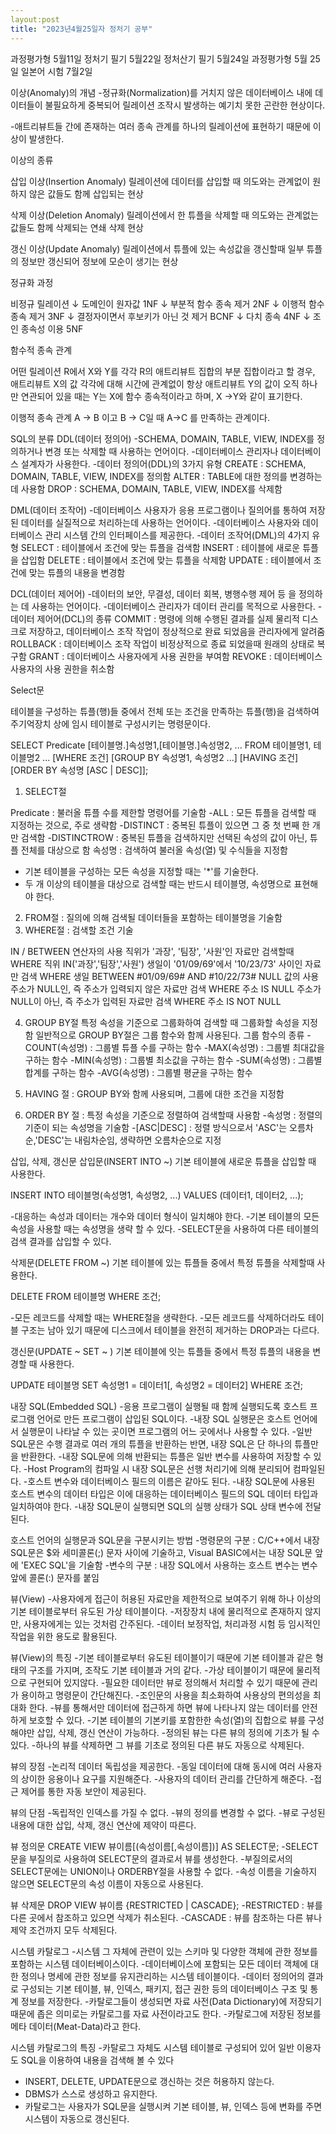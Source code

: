 ```yaml
---
layout:post
title: "2023년4월25일자 정처기 공부"
---
```



과정평가형 5월11일
정처기 필기 5월22일
정처산기 필기 5월24일
과정평가형 5월 25일
일본어 시험 7월2일 

이상(Anomaly)의 개념
-정규화(Normalization)를 거치지 않은 데이터베이스 내에 데이터들이 불필요하게 중복되어
릴레이션 조작시 발생하는 예기치 못한 곤란한 현상이다.

-애트리뷰트들 간에 존재하는 여러 종속 관계를 하나의 릴레이션에 표현하기 때문에 이상이 발생한다.

이상의 종류

삽입 이상(Insertion Anomaly)
릴레이션에 데이터를 삽입할 때 의도와는 관계없이 원하지 않은 값들도 함께 삽입되는 현상

삭제 이상(Deletion Anomaly)
릴레이션에서 한 튜플을 삭제할 때 의도와는 관계없는 값들도 함께 삭제되는 연쇄 삭제 현상

갱신 이상(Update Anomaly)
릴레이션에서 튜플에 있는 속성값을 갱신할때 일부 튜플의 정보만 갱신되어 정보에 모순이 생기는 현상

정규화 과정

비정규 릴레이션
 ↓ 도메인이 원자값
1NF
↓ 부분적 함수 종속 제거
2NF
↓ 이행적 함수 종속 제거
3NF
↓ 결정자이면서 후보키가 아닌 것 제거
BCNF
↓ 다치 종속
4NF
↓ 조인 종속성 이용 
5NF

함수적 종속 관계

어떤 릴레이션 R에서 X와 Y를 각각 R의 애트리뷰트 집합의 부분 집합이라고 할 경우,
애트리뷰트 X의 값 각각에 대해 시간에 관계없이 항상 애트리뷰트 Y의 값이 오직 하나만
연관되어 있을 때는 Y는 X에 함수 종속적이라고 하며, X ->Y와 같이 표기한다.

이행적 종속 관계
A -> B 이고 B -> C일 때 A->C 를 만족하는 관계이다.

SQL의 분류
DDL(데이터 정의어)
-SCHEMA, DOMAIN, TABLE, VIEW, INDEX를 정의하거나 변경 또는 삭제할 때 사용하는 언어이다.
-데이터베이스 관리자나 데이터베이스 설계자가 사용한다.
-데이터 정의어(DDL)의 3가지 유형
CREATE : SCHEMA, DOMAIN, TABLE, VIEW, INDEX를 정의함
ALTER : TABLE에 대한 정의를 변경하는 데 사용함
DROP : SCHEMA, DOMAIN, TABLE, VIEW, INDEX를 삭제함

DML(데이터 조작어)
-데이터베이스 사용자가 응용 프로그램이나 질의어를 통하여 저장된 데이터를 
실질적으로 처리하는데 사용하는 언어이다.
-데이터베이스 사용자와 데이터베이스 관리 시스템 간의 인터페이스를 제공한다.
-데이터 조작어(DML)의 4가지 유형
SELECT : 테이블에서 조건에 맞는 튜플을 검색함
INSERT : 테이블에 새로운 튜플을 삽입함
DELETE : 테이블에서 조건에 맞는 튜플을 삭제함
UPDATE : 테이블에서 조건에 맞는 튜플의 내용을 변경함

DCL(데이터 제어어)
-데이터의 보안, 무결성, 데이터 회복, 병행수행 제어 등 을 정의하는 데 사용하는 언어이다.
-데이터베이스 관리자가 데이터 관리를 목적으로 사용한다.
-데이터 제어어(DCL)의 종류
COMMIT : 명령에 의해 수행된 결과를 실제 물리적 디스크로 저장하고, 데이터베이스 
조작 작업이 정상적으로 완료 되었음을 관리자에게 알려줌
ROLLBACK : 데이터베이스 조작 작업이 비정상적으로 종료 되었을때 원래의 상태로 복구함
GRANT : 데이터베이스 사용자에게 사용 권한을 부여함
REVOKE : 데이터베이스 사용자의 사용 권한을 취소함

Select문

테이블을 구성하는 튜플(행)들 중에서 전체 또는 조건을 만족하는 튜플(행)을 검색하여
주기억장치 상에 임시 테이블로 구성시키는 명령문이다.

SELECT Predicate [테이블명.]속성명1,[테이블명.]속성명2, ...
FROM 테이블명1, 테이블명2 ...
[WHERE 조건]
[GROUP BY 속성명1, 속성명2 ...]
[HAVING 조건]
[ORDER BY 속성명 [ASC | DESC]];

1. SELECT절

Predicate : 불러올 튜플 수를 제한할 명령어를 기술함
-ALL : 모든 튜플을 검색할 때 지정하는 것으로, 주로 생략함
-DISTINCT : 중복된 튜플이 있으면 그 중 첫 번째 한 개만 검색함
-DISTINCTROW : 중복된 튜플을 검색하지만 선택된 속성의 값이 아닌, 튜플 전체를 대상으로 함
속성명 : 검색하여 불러올 속성(열) 및 수식들을 지정함
- 기본 테이블을 구성하는 모든 속성을 지정할 때는 '*'를 기술한다.
- 두 개 이상의 테이블을 대상으로 검색할 때는 반드시 테이블명, 속성명으로 표현해야 한다.

2. FROM절 : 질의에 의해 검색될 데이터들을 포함하는 테이블명을 기술함
3. WHERE절 : 검색할 조건 기술

IN / BETWEEN 연산자의 사용
직위가 '과장', '팀장', '사원'인 자료만 검색할때
WHERE 직위 IN('과장','팀장','사원')
생일이 '01/09/69'에서 '10/23/73' 사이인 자료만 검색
WHERE 생일 BETWEEN #01/09/69# AND #10/22/73#
NULL 값의 사용
주소가 NULL인, 즉 주소가 입력되지 않은 자료만 검색
WHERE 주소 IS NULL
주소가 NULL이 아닌, 즉 주소가 입력된 자료만 검색
WHERE 주소 IS NOT NULL

4. GROUP BY절
특정 속성을 기준으로 그룹화하여 검색할 때 그룹화할 속성을 지정함
일반적으로 GROUP BY절은 그룹 함수와 함께 사용된다.
그룹 함수의 종류
-COUNT(속성명) : 그룹별 튜플 수를 구하는 함수
-MAX(속성명) : 그룹별 최대값을 구하는 함수
-MIN(속성명) : 그룹별 최소값을 구하는 함수
-SUM(속성명) : 그룹별 합계를 구하는 함수
-AVG(속성명) : 그룹별 평균을 구하는 함수

5. HAVING 절 : GROUP BY와 함께 사용되며, 그룹에 대한 조건을 지정함
6. ORDER BY 절 : 특정 속성을 기준으로 정렬하여 검색할때 사용함
-속성명 : 정렬의 기준이 되는 속성명을 기술함
-[ASC|DESC] : 정렬 방식으로서 'ASC'는 오름차순,'DESC'는 내림차순임, 생략하면 오름차순으로 지정

삽입, 삭제, 갱신문
삽입문(INSERT INTO ~)
기본 테이블에 새로운 튜플을 삽입할 때 사용한다.

INSERT
INTO 테이블명(속성명1, 속성명2, ...)
VALUES (데이터1, 데이터2, ...);

-대응하는 속성과 데이터는 개수와 데이터 형식이 일치해야 한다.
-기본 테이블의 모든 속성을 사용할 때는 속성명을 생략 할 수 있다.
-SELECT문을 사용하여 다른 테이블의 검색 결과를 삽입할 수 있다.

삭제문(DELETE FROM ~)
기본 테이블에 있는 튜플들 중에서 특정 튜플을 삭제할때 사용한다.

DELETE
FROM 테이블명
WHERE 조건;

-모든 레코드를 삭제할 때는 WHERE절을 생략한다.
-모든 레코드를 삭제하더라도 테이블 구조는 남아 있기 때문에 디스크에서 테이블을 완전히
제거하는 DROP과는 다르다.

갱신문(UPDATE ~ SET ~ )
기본 테이블에 잇는 튜플들 중에서 특정 튜플의 내용을 변경할 때 사용한다.

UPDATE 테이블명
SET 속성명1 = 데이터1[, 속성명2 = 데이터2]
WHERE 조건;

내장 SQL(Embedded SQL)
-응용 프로그램이 실행될 때 함께 실행되도록 
호스트 프로그램 언어로 만든 프로그램이 삽입된 SQL이다.
-내장 SQL 실행문은 호스트 언어에서 실행문이 나타날 수 있는 곳이면 
프로그램의 어느 곳에서나 사용할 수 있다.
-일반 SQL문은 수행 결과로 여러 개의 튜플을 반환하는 반면,
내장 SQL은 단 하나의 튜플만을 반환한다.
-내장 SQL문에 의해 반환되는 튜플은 일반 변수를 사용하여 저장할 수 있다.
-Host Program의 컴파일 시 내장 SQL문은 선행 처리기에 의해 분리되어 컴파일된다.
-호스트 변수와 데이터베이스 필드의 이름은 같아도 된다.
-내장 SQL문에 사용된 호스트 변수의 데이터 타입은 이에 대응하는 데이터베이스 필드의 
SQL 데이터 타입과 일치하여야 한다.
-내장 SQL문이 실행되면 SQL의 실행 상태가 SQL 상태 변수에 전달된다.

호스트 언어의 실행문과 SQL문을 구분시키는 방법
-명령문의 구분 : C/C++에서 내장 SQL문은 $와 세미콜론(;) 문자 사이에 기술하고,
Visual BASIC에서는 내장 SQL문 앞에 'EXEC SQL'을 기술함
-변수의 구분 : 내장 SQL에서 사용하는 호스트 변수는 변수 앞에 콜론(:) 문자를 붙임

뷰(View)
-사용자에게 접근이 허용된 자료만을 제한적으로 보여주기 위해
하나 이상의 기본 테이블로부터 유도된 가상 테이블이다.
-저장장치 내에 물리적으로 존재하지 않지만, 사용자에게는 있는 것처럼 간주된다.
-데이터 보정작업, 처리과정 시험 등 임시적인 작업을 위한 용도로 활용된다.

뷰(View)의 특징
-기본 테이블로부터 유도된 테이블이기 때문에 기본 테이블과 같은 형태의 구조를 가지며,
조작도 기본 테이블과 거의 같다.
-가상 테이블이기 때문에 물리적으로 구현되어 있지않다.
-필요한 데이터만 뷰로 정의해서 처리할 수 있기 때문에 관리가 용이하고 명령문이 간단해진다.
-조인문의 사용을 최소화하여 사용상의 편의성을 최대화 한다.
-뷰를 통해서만 데이터에 접근하게 하면 뷰에 나타나지 않는 데이터를 안전하게 보호할 수 있다.
-기본 테이블의 기본키를 포함한한 속성(열)의 집합으로 뷰를 구성해야만 삽입, 삭제, 갱신 연산이 가능하다.
-정의된 뷰는 다른 뷰의 정의에 기초가 될 수 있다.
-하나의 뷰를 삭제하면 그 뷰를 기초로 정의된 다른 뷰도 자동으로 삭제된다.

뷰의 장점
-논리적 데이터 독립성을 제공한다.
-동일 데이터에 대해 동시에 여러 사용자의 상이한 응용이나 요구를 지원해준다.
-사용자의 데이터 관리를 간단하게 해준다.
-접근 제어를 통한 자동 보안이 제공된다.

뷰의 단점
-독립적인 인덱스를 가질 수 없다.
-뷰의 정의를 변경할 수 없다.
-뷰로 구성된 내용에 대한 삽입, 삭제, 갱신 연산에 제약이 따른다.

뷰 정의문
CREATE VIEW 뷰이름[(속성이름[,속성이름])]
AS SELECT문;
-SELECT문을 부질의로 사용하여 SELECT문의 결과로서 뷰를 생성한다.
-부질의로서의 SELECT문에는 UNION이나 ORDERBY절을 사용할 수 없다.
-속성 이름을 기술하지 않으면 SELECT문의 속성 이름이 자동으로 사용된다.

뷰 삭제문
DROP VIEW 뷰이름 {RESTRICTED | CASCADE};
-RESTRICTED :  뷰를 다른 곳에서 참조하고 있으면 삭제가 취소된다.
-CASCADE : 뷰를 참조하는 다른 뷰나 제약 조건까지 모두 삭제된다.

시스템 카탈로그
-시스템 그 자체에 관련이 있는 스키마 및 다양한 객체에 관한 정보를 포함하는 시스템 데이터베이스이다.
-데이터베이스에 포함되는 모든 데이터 객체에 대한 정의나 명세에 관한 정보를 유지관리하는 시스템 테이블이다.
-데이터 정의어의 결과로 구성되는 기본 테이블, 뷰, 인덱스, 패키지, 접근 권한 등의 
데이터베이스 구조 및 통계 정보를 저장한다.
-카탈로그들이 생성되면 자료 사전(Data Dictionary)에 저장되기 때문에 좁은 의미로는 
카탈로그를 자료 사전이라고도 한다.
-카탈로그에 저장된 정보를 메타 데이터(Meat-Data)라고 한다.

시스템 카탈로그의 특징
-카탈로그 자체도 시스템 테이블로 구성되어 있어 일반 이용자도 SQL을 이용하여 내용을 검색해 볼 수 있다
- INSERT, DELETE, UPDATE문으로 갱신하는 것은 허용하지 않는다.
- DBMS가 스스로 생성하고 유지한다.
- 카탈로그는 사용자가 SQL문을 실행시켜 기본 테이블, 뷰, 인덱스 등에 변화를 주면 
시스템이 자동으로 갱신된다.
 
